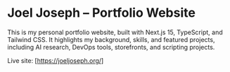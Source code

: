 # Joel Joseph – Portfolio Website

This is my personal portfolio website, built with Next.js 15, TypeScript, and Tailwind CSS.
It highlights my background, skills, and featured projects, including AI research, DevOps tools, storefronts, and scripting projects.

Live site: [https://joeljoseph.org/]
